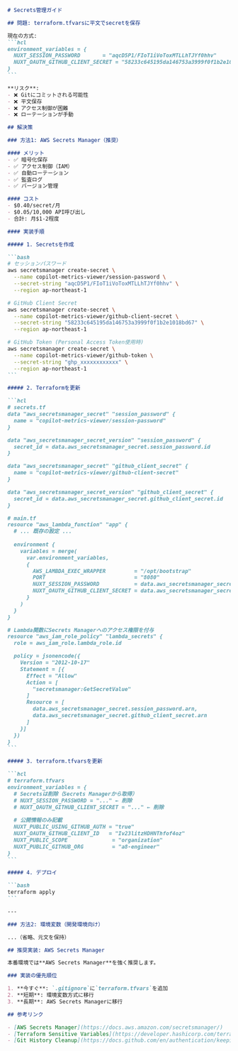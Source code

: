 ````markdown
# Secrets管理ガイド

## 問題: terraform.tfvarsに平文でsecretを保存

現在の方式:
```hcl
environment_variables = {
  NUXT_SESSION_PASSWORD       = "aqcD5P1/FIoT1iVoToxMTLLhTJYf0hhv"
  NUXT_OAUTH_GITHUB_CLIENT_SECRET = "58233c645195da146753a3999f0f1b2e1018bd67"
}
```

**リスク**:
- ❌ Gitにコミットされる可能性
- ❌ 平文保存
- ❌ アクセス制御が困難
- ❌ ローテーションが手動

## 解決策

### 方法1: AWS Secrets Manager（推奨）

#### メリット
- ✅ 暗号化保存
- ✅ アクセス制御（IAM）
- ✅ 自動ローテーション
- ✅ 監査ログ
- ✅ バージョン管理

#### コスト
- $0.40/secret/月
- $0.05/10,000 API呼び出し
- 合計: 月$1-2程度

#### 実装手順

##### 1. Secretsを作成

```bash
# セッションパスワード
aws secretsmanager create-secret \
  --name copilot-metrics-viewer/session-password \
  --secret-string "aqcD5P1/FIoT1iVoToxMTLLhTJYf0hhv" \
  --region ap-northeast-1

# GitHub Client Secret
aws secretsmanager create-secret \
  --name copilot-metrics-viewer/github-client-secret \
  --secret-string "58233c645195da146753a3999f0f1b2e1018bd67" \
  --region ap-northeast-1

# GitHub Token (Personal Access Token使用時)
aws secretsmanager create-secret \
  --name copilot-metrics-viewer/github-token \
  --secret-string "ghp_xxxxxxxxxxxx" \
  --region ap-northeast-1
```

##### 2. Terraformを更新

```hcl
# secrets.tf
data "aws_secretsmanager_secret" "session_password" {
  name = "copilot-metrics-viewer/session-password"
}

data "aws_secretsmanager_secret_version" "session_password" {
  secret_id = data.aws_secretsmanager_secret.session_password.id
}

data "aws_secretsmanager_secret" "github_client_secret" {
  name = "copilot-metrics-viewer/github-client-secret"
}

data "aws_secretsmanager_secret_version" "github_client_secret" {
  secret_id = data.aws_secretsmanager_secret.github_client_secret.id
}

# main.tf
resource "aws_lambda_function" "app" {
  # ... 既存の設定 ...
  
  environment {
    variables = merge(
      var.environment_variables,
      {
        AWS_LAMBDA_EXEC_WRAPPER         = "/opt/bootstrap"
        PORT                            = "8080"
        NUXT_SESSION_PASSWORD           = data.aws_secretsmanager_secret_version.session_password.secret_string
        NUXT_OAUTH_GITHUB_CLIENT_SECRET = data.aws_secretsmanager_secret_version.github_client_secret.secret_string
      }
    )
  }
}

# Lambda関数にSecrets Managerへのアクセス権限を付与
resource "aws_iam_role_policy" "lambda_secrets" {
  role = aws_iam_role.lambda_role.id

  policy = jsonencode({
    Version = "2012-10-17"
    Statement = [{
      Effect = "Allow"
      Action = [
        "secretsmanager:GetSecretValue"
      ]
      Resource = [
        data.aws_secretsmanager_secret.session_password.arn,
        data.aws_secretsmanager_secret.github_client_secret.arn
      ]
    }]
  })
}
```

##### 3. terraform.tfvarsを更新

```hcl
# terraform.tfvars
environment_variables = {
  # Secretsは削除（Secrets Managerから取得）
  # NUXT_SESSION_PASSWORD = "..." ← 削除
  # NUXT_OAUTH_GITHUB_CLIENT_SECRET = "..." ← 削除
  
  # 公開情報のみ記載
  NUXT_PUBLIC_USING_GITHUB_AUTH = "true"
  NUXT_OAUTH_GITHUB_CLIENT_ID   = "Iv23litzHDHNThfof4oz"
  NUXT_PUBLIC_SCOPE              = "organization"
  NUXT_PUBLIC_GITHUB_ORG         = "a8-engineer"
}
```

##### 4. デプロイ

```bash
terraform apply
```

---

### 方法2: 環境変数（開発環境向け）

...（省略、元文を保持）

## 推奨実装: AWS Secrets Manager

本番環境では**AWS Secrets Manager**を強く推奨します。

### 実装の優先順位

1. **今すぐ**: `.gitignore`に`terraform.tfvars`を追加
2. **短期**: 環境変数方式に移行
3. **長期**: AWS Secrets Managerに移行

## 参考リンク

- [AWS Secrets Manager](https://docs.aws.amazon.com/secretsmanager/)
- [Terraform Sensitive Variables](https://developer.hashicorp.com/terraform/language/values/variables#suppressing-values-in-cli-output)
- [Git History Cleanup](https://docs.github.com/en/authentication/keeping-your-account-and-data-secure/removing-sensitive-data-from-a-repository)

````
